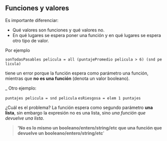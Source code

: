 Funciones y valores
-------------------

Es importante diferenciar:

-   Qué valores son funciones y qué valores no.
-   En qué lugares se espera poner una función y en qué lugares se espera otro tipo de valor.

Por ejemplo

`sonTodasPasables pelicula = all (puntajePromedio pelicula > 6) (snd pelicula)`

tiene un error porque la función espera como parámetro una función, mientras que **no es una función** (denota un valor booleano).

\_ Otro ejemplo:

`puntajes pelicula = snd pelicula`
`esRiesgosa = elem 1 puntajes`

¿Cuál es el problema? La función espera como segundo parámetro **una lista**, sin embargo la expresión no es una lista, sino *una función que devuelve una lista*.

> **'No es lo mismo un booleano/entero/string/etc que una función que devuelve un booleano/entero/string/etc**'

